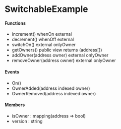 # SwitchableExample

#### Functions
- increment() whenOn external
- decrement() whenOff external
- switchOn() external onlyOwner
- getOwners() public view returns (address[])
- addOwner(address owner) external onlyOwner
- removeOwner(address owner) external onlyOwner

#### Events
- On()
- OwnerAdded(address indexed owner)
- OwnerRemoved(address indexed owner)

#### Members
- isOwner :   mapping(address => bool)
- version :   string

